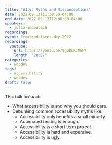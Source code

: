 ```yaml
---
title: "A11y: Myths and Misconceptions"
date: 2022-09-13T11:30:00-04:00
end_date: 2022-09-13T12:00:00-04:00
speakers:
  - julia-undeutsch
recordings:
event: frontend-foxes-day-2022
recordings:
  youtube:
    url: https://youtu.be/9goOuRJMEHY
    length: "28:57"
categories:
  - webdev
tags:
  - accessibility
  - webdev
draft: false
---
```


This talk looks at:

- What accessibility is and why you should care.
- Debunking common accessibility myths like:
  - Accessibility only benefits a small minorty.
  - Automated testing is enough.
  - Accessibility is a short term project.
  - Accessibility is hard and expensive.
  - Accessibility is ugly.
